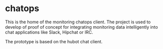 # chatops

This is the home of the monitoring chatops client. The project is used to develop of proof of concept for integrating monitoring data intelligently into chat applications like Slack, Hipchat or IRC.

The prototype is based on the hubot chat client.
